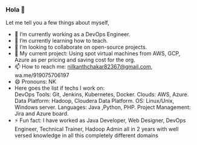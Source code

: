 ### Hola 👋 
Let me tell you a few things about myself,
- 🔭 I’m currently working as a DevOps Engineer.
- 🌱 I’m currently learning how to teach.
- 👯 I’m looking to collaborate on open-source projects.
- 🤔 My current project: Using spot virtual machines from AWS, GCP, Azure as per pricing and saving cost for the org.
- 📫 How to reach me: nilkanthchakar82367@gmail.com, wa.me/919075706197
- 😄 Pronouns: NK
- Here goes the list if techs I work on:  
      DevOps Tools: Git, Jenkins, Kubernetes, Docker.
      Clouds: AWS, Azure.
      Data Platform: Hadoop, Cloudera Data Platform.
      OS: Linux/Unix, Windows server.
      Languages: Java ,Python, PHP.
      Project Management: Jira and Azure board.
- ⚡ Fun fact: I have worked as Java Developer, Web Designer, DevOps Engineer, Technical Trainer, Hadoop Admin all in 2 years with well versed knowledge in all this completely different domains

